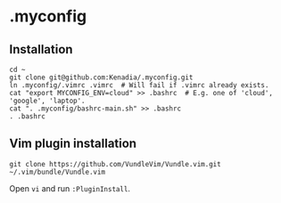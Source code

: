 # .myconfig

## Installation

```
cd ~
git clone git@github.com:Kenadia/.myconfig.git
ln .myconfig/.vimrc .vimrc  # Will fail if .vimrc already exists.
cat "export MYCONFIG_ENV=cloud" >> .bashrc  # E.g. one of 'cloud', 'google', 'laptop'.
cat ". .myconfig/bashrc-main.sh" >> .bashrc
. .bashrc
```

## Vim plugin installation

```
git clone https://github.com/VundleVim/Vundle.vim.git ~/.vim/bundle/Vundle.vim
```

Open `vi` and run `:PluginInstall`.
